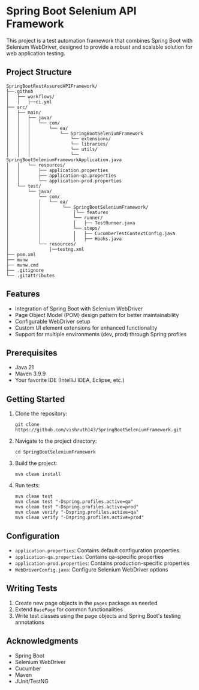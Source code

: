 # Spring Boot Selenium API Framework

This project is a test automation framework that combines Spring Boot with Selenium WebDriver, designed to provide a robust and scalable solution for web application testing.

## Project Structure

```
SpringBootRestAssuredAPIFramework/
├──.github
│   ├── workflows/
│   │   ├──ci.yml  
├── src/
│   ├── main/
│   │   ├── java/
│   │   │   └── com/
│   │   │       └── ea/
│   │   │           └── SpringBootSeleniumFramework
│   │   │               └── extensions/
│   │   │               └── libraries/
│   │   │               └── utils/ 
│   │   │               └── SpringBootSeleniumFrameworkApplication.java
│   │   └── resources/
│   │       ├── application.properties
│   │       ├── application-qa.properties
│   │       └── application-prod.properties
│   └── test/
│       └── java/
│           └── com/
│           │   └── ea/
│           │        └── SpringBootSeleniumFramework/
│           │            │└── features
│           │            └── runner/
│           │            │   ├── TestRunner.java  
│           │            └── steps/
│           │            │   ├── CucumberTestContextConfig.java 
│           │            │   ├── Hooks.java 
│           └── resources/
│               │──testng.xml
├── pom.xml
├── mvnw
├── mvnw.cmd
├── .gitignore
└── .gitattributes
```

## Features

- Integration of Spring Boot with Selenium WebDriver
- Page Object Model (POM) design pattern for better maintainability
- Configurable WebDriver setup
- Custom UI element extensions for enhanced functionality
- Support for multiple environments (dev, prod) through Spring profiles

## Prerequisites

- Java 21
- Maven 3.9.9
- Your favorite IDE (IntelliJ IDEA, Eclipse, etc.)

## Getting Started

1. Clone the repository:
   ```
   git clone https://github.com/vishruth143/SpringBootSeleniumFramework.git
   ```

2. Navigate to the project directory:
   ```
   cd SpringBootSeleniumFramework
   ```

3. Build the project:
   ```
   mvn clean install
   ```

4. Run tests:
   ```
   mvn clean test
   mvn clean test "-Dspring.profiles.active=qa"
   mvn clean test "-Dspring.profiles.active=prod"
   mvn clean verify "-Dspring.profiles.active=qa"
   mvn clean verify "-Dspring.profiles.active=prod"
   ```

## Configuration

- `application.properties`: Contains default configuration properties
- `application-qa.properties`: Contains qa-specific properties
- `application-prod.properties`: Contains production-specific properties
- `WebDriverConfig.java`: Configure Selenium WebDriver options

## Writing Tests

1. Create new page objects in the `pages` package as needed
2. Extend `BasePage` for common functionalities
3. Write test classes using the page objects and Spring Boot's testing annotations

## Acknowledgments

- Spring Boot
- Selenium WebDriver
- Cucumber
- Maven
- JUnit/TestNG